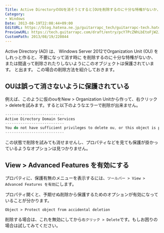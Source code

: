 ```yaml
---
Title: Active DirectoryのOUを消そうとすると[OUを削除するのに十分な特権がないか、または間違って削除されたりしないようにこのオブジェクトは保護されています。]と表示される
Category:
- Windows
Date: 2013-08-19T22:08:44+09:00
EditURL: https://blog.hatena.ne.jp/guitarrapc_tech/guitarrapc-tech.hatenablog.com/atom/entry/6802418398340960039
PreviewURL: https://tech.guitarrapc.com/draft/entry/pcY7PcZNhLbEtoFjW2JmdKVRweg
CustomPath: 2013/08/19/220844
---
```


<!--
Date: 2013-08-19T22:08:44+09:00
URL: https://tech.guitarrapc.com/entry/2013/08/19/220844
-->

Active Directory (AD) は、 Windows Server 2012でOrganization Unit (OU) をしれっと作ると、不要になって消す時に
を削除するのに十分な特権がないか、または間違って削除されたりしないようにこのオブジェクトは保護されています。
と出ます。 この場合の削除方法を紹介しておきます。

## OUは誤って消さないように保護されている

例えば、このように仮のouをNew > Organization Unitから作って、右クリック > deleteを試みます。すると以下のようなエラーで削除が出来ません。

```ps1
---------------------------
Active Directory Domain Services
---------------------------
You do not have sufficient privileges to delete ou, or this object is protected from accidental deletion.
---------------------------
```

この状態で削除を試みても消せませんし、プロパティなどを見ても保護が掛かっているようなオプションは見つかりません。

## View > Advanced Features を有効にする
プロパティに、保護有無のメニューを表示するには、`ツールバー > View > Advanced Features を有効`にします。

プロパティ開くと、予期せぬ削除から保護するためのオプションが有効になっていることが分かります。

```
Object > Protect object from accidental deletion
```

削除する場合は、これを無効にしてから`右クリック > Delete`です。もしお困りの場合は試してみてください。
